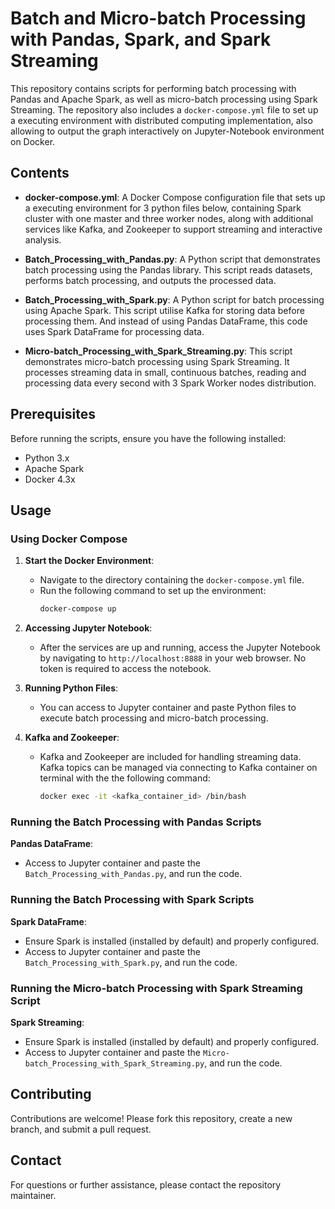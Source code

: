 # Batch and Micro-batch Processing with Pandas, Spark, and Spark Streaming

This repository contains scripts for performing batch processing with Pandas and Apache Spark, as well as micro-batch processing using Spark Streaming. The repository also includes a `docker-compose.yml` file to set up a executing environment with distributed computing implementation, also allowing to output the graph interactively on Jupyter-Notebook environment on Docker.

## Contents

- **docker-compose.yml**: A Docker Compose configuration file that sets up a executing environment for 3 python files below, containing Spark cluster with one master and three worker nodes, along with additional services like Kafka, and Zookeeper to support streaming and interactive analysis.

- **Batch_Processing_with_Pandas.py**: A Python script that demonstrates batch processing using the Pandas library. This script reads datasets, performs batch processing, and outputs the processed data.
  
- **Batch_Processing_with_Spark.py**: A Python script for batch processing using Apache Spark. This script utilise Kafka for storing data before processing them. And instead of using Pandas DataFrame, this code uses Spark DataFrame for processing data.
  
- **Micro-batch_Processing_with_Spark_Streaming.py**: This script demonstrates micro-batch processing using Spark Streaming. It processes streaming data in small, continuous batches, reading and processing data every second with 3 Spark Worker nodes distribution.

## Prerequisites

Before running the scripts, ensure you have the following installed:

- Python 3.x
- Apache Spark
- Docker 4.3x

## Usage

### Using Docker Compose

1. **Start the Docker Environment**:
   - Navigate to the directory containing the `docker-compose.yml` file.
   - Run the following command to set up the environment:
     ```bash
     docker-compose up
     ```

2. **Accessing Jupyter Notebook**:
   - After the services are up and running, access the Jupyter Notebook by navigating to `http://localhost:8888` in your web browser. No token is required to access the notebook.

3. **Running Python Files**:
   - You can access to Jupyter container and paste Python files to execute batch processing and micro-batch processing.

4. **Kafka and Zookeeper**:
   - Kafka and Zookeeper are included for handling streaming data. Kafka topics can be managed via connecting to Kafka container on terminal with the the following command:
     ```bash
     docker exec -it <kafka_container_id> /bin/bash
     ```

### Running the Batch Processing with Pandas Scripts

**Pandas DataFrame**:
   - Access to Jupyter container and paste the `Batch_Processing_with_Pandas.py`, and run the code.

### Running the Batch Processing with Spark Scripts

**Spark DataFrame**:
   - Ensure Spark is installed (installed by default) and properly configured.
   - Access to Jupyter container and paste the `Batch_Processing_with_Spark.py`, and run the code.

### Running the Micro-batch Processing with Spark Streaming Script

**Spark Streaming**:
   - Ensure Spark is installed (installed by default) and properly configured.
   - Access to Jupyter container and paste the `Micro-batch_Processing_with_Spark_Streaming.py`, and run the code.

## Contributing

Contributions are welcome! Please fork this repository, create a new branch, and submit a pull request.

## Contact

For questions or further assistance, please contact the repository maintainer.
